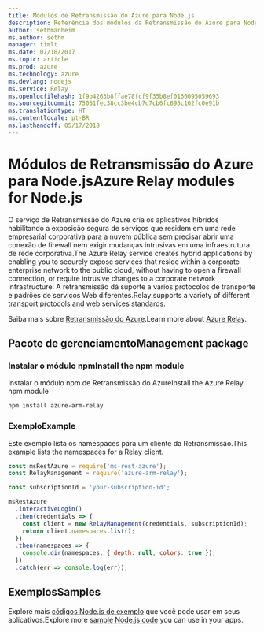 ```yaml
---
title: Módulos de Retransmissão do Azure para Node.js
description: Referência dos módulos da Retransmissão do Azure para Node.js
author: sethmanheim
ms.author: sethm
manager: timlt
ms.date: 07/18/2017
ms.topic: article
ms.prod: azure
ms.technology: azure
ms.devlang: nodejs
ms.service: Relay
ms.openlocfilehash: 1f9b4263b8ffae78fcf9f35b8ef0160095059693
ms.sourcegitcommit: 75051fec38cc3be4cb7d7cb6fc695c162fc0e91b
ms.translationtype: HT
ms.contentlocale: pt-BR
ms.lasthandoff: 05/17/2018
---
```

# <a name="azure-relay-modules-for-nodejs"></a><span data-ttu-id="304b3-103">Módulos de Retransmissão do Azure para Node.js</span><span class="sxs-lookup"><span data-stu-id="304b3-103">Azure Relay modules for Node.js</span></span>

<span data-ttu-id="304b3-104">O serviço de Retransmissão do Azure cria os aplicativos híbridos habilitando a exposição segura de serviços que residem em uma rede empresarial corporativa para a nuvem pública sem precisar abrir uma conexão de firewall nem exigir mudanças intrusivas em uma infraestrutura de rede corporativa.</span><span class="sxs-lookup"><span data-stu-id="304b3-104">The Azure Relay service creates hybrid applications by enabling you to securely expose services that reside within a corporate enterprise network to the public cloud, without having to open a firewall connection, or require intrusive changes to a corporate network infrastructure.</span></span> <span data-ttu-id="304b3-105">A retransmissão dá suporte a vários protocolos de transporte e padrões de serviços Web diferentes.</span><span class="sxs-lookup"><span data-stu-id="304b3-105">Relay supports a variety of different transport protocols and web services standards.</span></span>

<span data-ttu-id="304b3-106">Saiba mais sobre [Retransmissão do Azure](https://docs.microsoft.com/azure/service-bus-relay/relay-what-is-it).</span><span class="sxs-lookup"><span data-stu-id="304b3-106">Learn more about [Azure Relay](https://docs.microsoft.com/azure/service-bus-relay/relay-what-is-it).</span></span>

## <a name="management-package"></a><span data-ttu-id="304b3-107">Pacote de gerenciamento</span><span class="sxs-lookup"><span data-stu-id="304b3-107">Management package</span></span>

### <a name="install-the-npm-module"></a><span data-ttu-id="304b3-108">Instalar o módulo npm</span><span class="sxs-lookup"><span data-stu-id="304b3-108">Install the npm module</span></span>

<span data-ttu-id="304b3-109">Instalar o módulo npm de Retransmissão do Azure</span><span class="sxs-lookup"><span data-stu-id="304b3-109">Install the Azure Relay npm module</span></span>

```bash
npm install azure-arm-relay
```

### <a name="example"></a><span data-ttu-id="304b3-110">Exemplo</span><span class="sxs-lookup"><span data-stu-id="304b3-110">Example</span></span>

<span data-ttu-id="304b3-111">Este exemplo lista os namespaces para um cliente da Retransmissão.</span><span class="sxs-lookup"><span data-stu-id="304b3-111">This example lists the namespaces for a Relay client.</span></span>

```javascript
const msRestAzure = require('ms-rest-azure');
const RelayManagement = require('azure-arm-relay');

const subscriptionId = 'your-subscription-id';

msRestAzure
  .interactiveLogin()
  .then(credentials => {
    const client = new RelayManagement(credentials, subscriptionId);
    return client.namespaces.list();
  })
  .then(namespaces => {
    console.dir(namespaces, { depth: null, colors: true });
  })
  .catch(err => console.log(err));
```

## <a name="samples"></a><span data-ttu-id="304b3-112">Exemplos</span><span class="sxs-lookup"><span data-stu-id="304b3-112">Samples</span></span>

<span data-ttu-id="304b3-113">Explore mais [códigos Node.js de exemplo](https://azure.microsoft.com/resources/samples/?platform=nodejs) que você pode usar em seus aplicativos.</span><span class="sxs-lookup"><span data-stu-id="304b3-113">Explore more [sample Node.js code](https://azure.microsoft.com/resources/samples/?platform=nodejs) you can use in your apps.</span></span>
